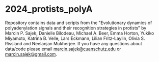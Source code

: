 # 2024_protists_polyA
Repository contains data and scripts from the "Evolutionary dynamics of polyadenylation signals and their recognition strategies in protists" by Marcin P. Sajek, Danielle Bilodeau, Michael A. Beer, Emma Horton, Yukiko Miyamoto, Katrina B. Velle, Lars Eckmann, Lilian Fritz-Laylin, Olivia S. Rissland and Neelanjan Mukherjee. If you have any questions about data/code please email marcin.sajek@cuanschutz.edu or marcin.sajek@gmail.com.
